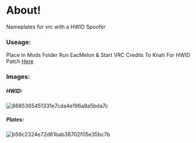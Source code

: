 # About!
Nameplates for vrc with a HWID Spoofer

### Useage:
Place In Mods Folder
Run EacMelon & Start VRC
Credits To Knah For HWID Patch [Here](https://github.com/knah/ML-UniversalMods/tree/main/HWIDPatch)

### Images:

##### HWID:
![8685365451331e7cda4e196a8a5bda7c](https://user-images.githubusercontent.com/73680704/210674740-056f8217-36c1-4d79-b517-60695e8d5520.png)

##### Plates:
![b56c2324e72d61bab38702f05e35bc7b](https://user-images.githubusercontent.com/73680704/210674988-48b835cb-a8bd-4468-88e5-b28b13e6297f.png)
